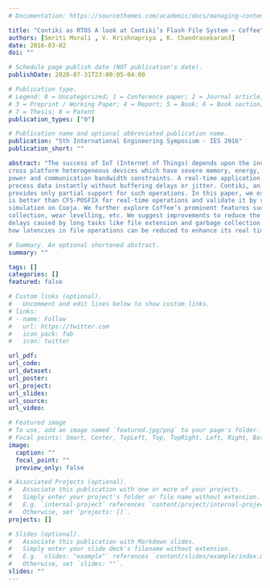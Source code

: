 ```yaml
---
# Documentation: https://sourcethemes.com/academic/docs/managing-content/

title: "Contiki as RTOS A look at Contiki’s Flash File System – Coffee"
authors: [Smriti Murali , V. Krishnapriya , K. Chandrasekaran3]
date: 2016-03-02
doi: ""

# Schedule page publish date (NOT publication's date).
publishDate: 2020-07-31T23:00:05-04:00

# Publication type.
# Legend: 0 = Uncategorized; 1 = Conference paper; 2 = Journal article;
# 3 = Preprint / Working Paper; 4 = Report; 5 = Book; 6 = Book section;
# 7 = Thesis; 8 = Patent
publication_types: ["0"]

# Publication name and optional abbreviated publication name.
publication: "5th International Engineering Symposium - IES 2016"
publication_short: ""

abstract: "The success of IoT (Internet of Things) depends upon the inclusion of many
cross platform heterogeneous devices which have severe memory, energy, processing
power and communication bandwidth constraints. A real-time application is expected to
process data instantly without buffering delays or jitter. Contiki, an open source OS,
provides only partial support for such operations. In this paper, we examine how Coffee
is better than CFS-POSFIX for real-time operations and validate it by running a
simulation on Cooja. We further explore Coffee’s prominent features such as garbage
collection, wear levelling, etc. We suggest improvements to reduce the unpredictable
delays caused by long tasks like file extension and garbage collection. We then examine
how latencies in file operations can be reduced to enhance its real time performance."

# Summary. An optional shortened abstract.
summary: ""

tags: []
categories: []
featured: false

# Custom links (optional).
#   Uncomment and edit lines below to show custom links.
# links:
# - name: Follow
#   url: https://twitter.com
#   icon_pack: fab
#   icon: twitter

url_pdf:
url_code:
url_dataset:
url_poster:
url_project:
url_slides:
url_source:
url_video:

# Featured image
# To use, add an image named `featured.jpg/png` to your page's folder.
# Focal points: Smart, Center, TopLeft, Top, TopRight, Left, Right, BottomLeft, Bottom, BottomRight.
image:
  caption: ""
  focal_point: ""
  preview_only: false

# Associated Projects (optional).
#   Associate this publication with one or more of your projects.
#   Simply enter your project's folder or file name without extension.
#   E.g. `internal-project` references `content/project/internal-project/index.md`.
#   Otherwise, set `projects: []`.
projects: []

# Slides (optional).
#   Associate this publication with Markdown slides.
#   Simply enter your slide deck's filename without extension.
#   E.g. `slides: "example"` references `content/slides/example/index.md`.
#   Otherwise, set `slides: ""`.
slides: ""
---
```


